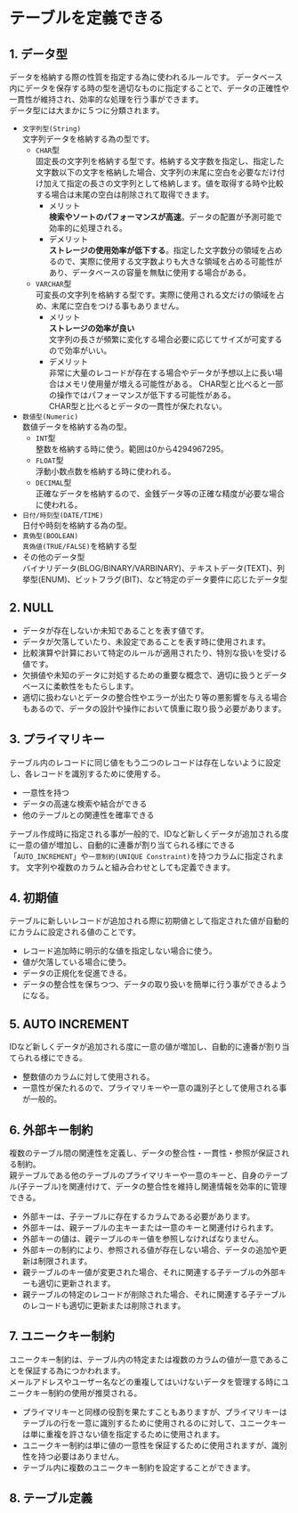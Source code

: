 # テーブルを定義できる

## 1. データ型
データを格納する際の性質を指定する為に使われるルールです。
データベース内にデータを保存する時の型を適切なものに指定することで、データの正確性や一貫性が維持され、効率的な処理を行う事ができます。    
データ型には大まかに５つに分類されます。
- `文字列型(String)`  
  文字列データを格納する為の型です。
  - `CHAR`型  
    固定長の文字列を格納する型です。格納する文字数を指定し、指定した文字数以下の文字を格納した場合、文字列の末尾に空白を必要なだけ付け加えて指定の長さの文字列として格納します。値を取得する時や比較する場合は末尾の空白は削除されて取得できます。  
    - メリット  
      **検索やソートのパフォーマンスが高速**。データの配置が予測可能で効率的に処理される。
    - デメリット  
      **ストレージの使用効率が低下する**。指定した文字数分の領域を占めるので、実際に使用する文字数よりも大きな領域を占める可能性があり、データベースの容量を無駄に使用する場合がある。
  - `VARCHAR`型   
    可変長の文字列を格納する型です。実際に使用される文だけの領域を占め、末尾に空白をつける事もありません。
    - メリット  
      **ストレージの効率が良い**  
      文字列の長さが頻繁に変化する場合必要に応じてサイズが可変するので効率がいい。
    - デメリット  
      非常に大量のレコードが存在する場合やデータが予想以上に長い場合はメモリ使用量が増える可能性がある。  CHAR型と比べると一部の操作ではパフォーマンスが低下する可能性がある。  
      CHAR型と比べるとデータの一貫性が保たれない。
- `数値型(Numeric)`   
  数値データを格納する為の型。
  - `INT`型   
    整数を格納する時に使う。範囲は0から4294967295。
  - `FLOAT`型   
    浮動小数点数を格納する時に使われる。
  - `DECIMAL`型   
    正確なデータを格納するので、金銭データ等の正確な精度が必要な場合に使われる。
- `日付/時刻型(DATE/TIME)`    
  日付や時刻を格納する為の型。
- `真偽型(BOOLEAN)`   
  `真偽値(TRUE/FALSE)`を格納する型
- その他のデータ型  
  バイナリデータ(BLOG/BINARY/VARBINARY)、テキストデータ(TEXT)、列挙型(ENUM)、ビットフラグ(BIT)、など特定のデータ要件に応じたデータ型

## 2. NULL
- データが存在しないか未知であることを表す値です。  
- データが欠落していたり、未設定であることを表す時に使用されます。  
- 比較演算や計算において特定のルールが適用されたり、特別な扱いを受ける値です。
- 欠損値や未知のデータに対処するための重要な概念で、適切に扱うとデータベースに柔軟性をもたらします。
- 適切に扱わないとデータの整合性やエラーが出たり等の悪影響を与える場合もあるので、データの設計や操作において慎重に取り扱う必要があります。

## 3. プライマリキー
テーブル内のレコードに同じ値をもう二つのレコードは存在しないように設定し、各レコードを識別するために使用する。  
- 一意性を持つ
- データの高速な検索や結合ができる
- 他のテーブルとの関連性を確率できる  

テーブル作成時に指定される事が一般的で、IDなど新しくデータが追加される度に一意の値が増加し、自動的に連番が割り当てられる様にできる「`AUTO_INCREMENT`」や`一意制約(UNIQUE Constraint)`を持つカラムに指定されます。 
文字列や複数のカラムと組み合わせとしても定義できます。

## 4. 初期値
テーブルに新しいレコードが追加される際に初期値として指定された値が自動的にカラムに設定される値のことです。  
- レコード追加時に明示的な値を指定しない場合に使う。
- 値が欠落している場合に使う。
- データの正規化を促進できる。
- データの整合性を保ちつつ、データの取り扱いを簡単に行う事ができるようになる。

## 5. AUTO INCREMENT
IDなど新しくデータが追加される度に一意の値が増加し、自動的に連番が割り当てられる様にできる。
- 整数値のカラムに対して使用される。
- 一意性が保たれるので、プライマリキーや一意の識別子として使用される事が一般的。

## 6. 外部キー制約
複数のテーブル間の関連性を定義し、データの整合性・一貫性・参照が保証される制約。  
親テーブルである他のテーブルのプライマリキーや一意のキーと、自身のテーブル(子テーブル)を関連付けて、データの整合性を維持し関連情報を効率的に管理できる。  
- 外部キーは、子テーブルに存在するカラムである必要があります。
- 外部キーは、親テーブルの主キーまたは一意のキーと関連付けられます。
- 外部キーの値は、親テーブルのキー値を参照しなければなりません。
- 外部キーの制約により、参照される値が存在しない場合、データの追加や更新は制限されます。
- 親テーブルのキー値が変更された場合、それに関連する子テーブルの外部キーも適切に更新されます。
- 親テーブルの特定のレコードが削除された場合、それに関連する子テーブルのレコードも適切に更新または削除されます。

## 7. ユニークキー制約
ユニークキー制約は、テーブル内の特定または複数のカラムの値が一意であることを保証する為につかわれます。  
メールアドレスやユーザー名などの重複してはいけないデータを管理する時にユニークキー制約の使用が推奨される。

- プライマリキーと同様の役割を果たすこともありますが、プライマリキーはテーブルの行を一意に識別するために使用されるのに対して、ユニークキーは単に重複を許さない値を指定するために使用されます。
- ユニークキー制約は単に値の一意性を保証するために使用されますが、識別性を持つ必要はありません。
- テーブル内に複数のユニークキー制約を設定することができます。

## 8. テーブル定義